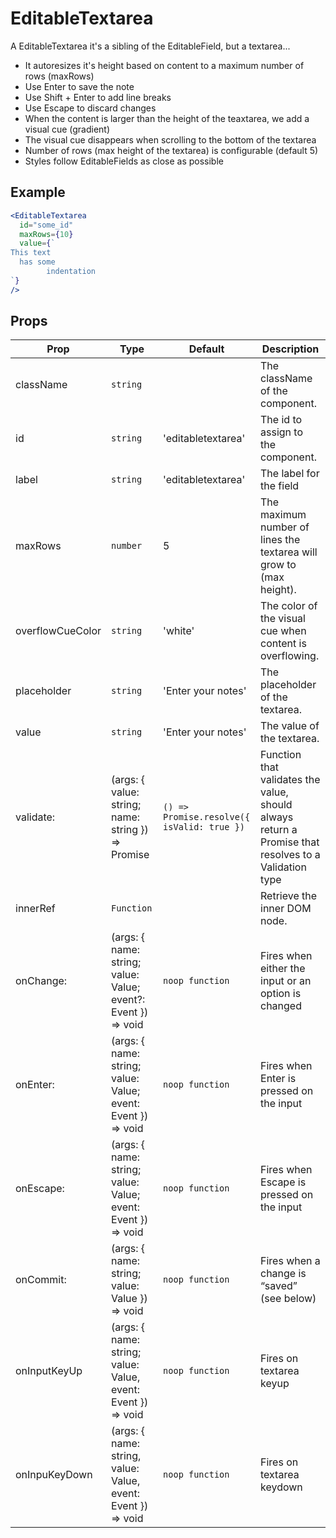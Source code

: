 # EditableTextarea

A EditableTextarea it's a sibling of the EditableField, but a textarea...

- It autoresizes it's height based on content to a maximum number of rows (maxRows)
- Use Enter to save the note
- Use Shift + Enter to add line breaks
- Use Escape to discard changes
- When the content is larger than the height of the teaxtarea, we add a visual cue (gradient)
- The visual cue disappears when scrolling to the bottom of the textarea
- Number of rows (max height of the textarea) is configurable (default 5)
- Styles follow EditableFields as close as possible

## Example

```jsx
<EditableTextarea
  id="some_id"
  maxRows={10}
  value={`
This text
  has some
        indentation
`}
/>
```

## Props

| Prop             | Type                                                           | Default                                    | Description                                                                                          |
| ---------------- | -------------------------------------------------------------- | ------------------------------------------ | ---------------------------------------------------------------------------------------------------- |
| className        | `string`                                                       |                                            | The className of the component.                                                                      |
| id               | `string`                                                       | 'editabletextarea'                         | The id to assign to the component.                                                                   |
| label            | `string`                                                       | 'editabletextarea'                         | The label for the field                                                                              |
| maxRows          | `number`                                                       | 5                                          | The maximum number of lines the textarea will grow to (max height).                                  |
| overflowCueColor | `string`                                                       | 'white'                                    | The color of the visual cue when content is overflowing.                                             |
| placeholder      | `string`                                                       | 'Enter your notes'                         | The placeholder of the textarea.                                                                     |
| value            | `string`                                                       | 'Enter your notes'                         | The value of the textarea.                                                                           |
| validate:        | (args: { value: string; name: string }) => Promise<Validation> | `() => Promise.resolve({ isValid: true })` | Function that validates the value, should always return a Promise that resolves to a Validation type |
| innerRef         | `Function`                                                     |                                            | Retrieve the inner DOM node.                                                                         |
| onChange:        | (args: { name: string; value: Value; event?: Event }) => void  | `noop function`                            | Fires when either the input or an option is changed                                                  |
| onEnter:         | (args: { name: string; value: Value; event: Event }) => void   | `noop function`                            | Fires when Enter is pressed on the input                                                             |
| onEscape:        | (args: { name: string; value: Value; event: Event }) => void   | `noop function`                            | Fires when Escape is pressed on the input                                                            |
| onCommit:        | (args: { name: string; value: Value }) => void                 | `noop function`                            | Fires when a change is “saved” (see below)                                                           |
| onInputKeyUp     | (args: { name: string; value: Value, event: Event }) => void   | `noop function`                            | Fires on textarea keyup                                                                              |
| onInpuKeyDown    | (args: { name: string, value: Value, event: Event }) => void   | `noop function`                            | Fires on textarea keydown                                                                            |
